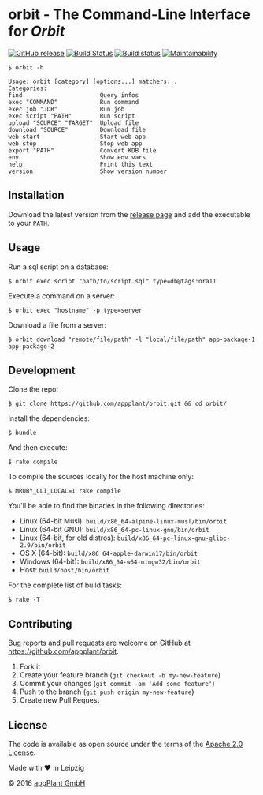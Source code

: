# orbit - The Command-Line Interface for _Orbit_ <br> 
[![GitHub release](https://img.shields.io/github/release/appPlant/orbit.svg)](https://github.com/appplant/orbit/releases) [![Build Status](https://travis-ci.com/appPlant/orbit.svg?branch=master)](https://travis-ci.com/appPlant/orbit) [![Build status](https://ci.appveyor.com/api/projects/status/y35hwhpf4w51nc9e/branch/master?svg=true)](https://ci.appveyor.com/project/katzer/orbit/branch/master) [![Maintainability](https://api.codeclimate.com/v1/badges/69da9029f3782acc97a4/maintainability)](https://codeclimate.com/github/appPlant/orbit/maintainability)

    $ orbit -h

    Usage: orbit [category] [options...] matchers...
    Categories:
    find                      Query infos
    exec "COMMAND"            Run command
    exec job "JOB"            Run job
    exec script "PATH"        Run script
    upload "SOURCE" "TARGET"  Upload file
    download "SOURCE"         Download file
    web start                 Start web app
    web stop                  Stop web app
    export "PATH"             Convert KDB file
    env                       Show env vars
    help                      Print this text
    version                   Show version number

## Installation

Download the latest version from the [release page][releases] and add the executable to your `PATH`.

## Usage

Run a sql script on a database:

    $ orbit exec script "path/to/script.sql" type=db@tags:ora11

Execute a command on a server:

    $ orbit exec "hostname" -p type=server

Download a file from a server:

    $ orbit download "remote/file/path" -l "local/file/path" app-package-1 app-package-2

## Development

Clone the repo:
    
    $ git clone https://github.com/appplant/orbit.git && cd orbit/

Install the dependencies:

    $ bundle

And then execute:

    $ rake compile

To compile the sources locally for the host machine only:

    $ MRUBY_CLI_LOCAL=1 rake compile

You'll be able to find the binaries in the following directories:

- Linux (64-bit Musl): `build/x86_64-alpine-linux-musl/bin/orbit`
- Linux (64-bit GNU): `build/x86_64-pc-linux-gnu/bin/orbit`
- Linux (64-bit, for old distros): `build/x86_64-pc-linux-gnu-glibc-2.9/bin/orbit`
- OS X (64-bit): `build/x86_64-apple-darwin17/bin/orbit`
- Windows (64-bit): `build/x86_64-w64-mingw32/bin/orbit`
- Host: `build/host/bin/orbit`

For the complete list of build tasks:

    $ rake -T

## Contributing

Bug reports and pull requests are welcome on GitHub at https://github.com/appplant/orbit.

1. Fork it
2. Create your feature branch (`git checkout -b my-new-feature`)
3. Commit your changes (`git commit -am 'Add some feature'`)
4. Push to the branch (`git push origin my-new-feature`)
5. Create new Pull Request

## License

The code is available as open source under the terms of the [Apache 2.0 License][license].

Made with :heart: in Leipzig

© 2016 [appPlant GmbH][appplant]

[releases]: https://github.com/appplant/orbit/releases
[license]: http://opensource.org/licenses/Apache-2.0
[appplant]: www.appplant.de
